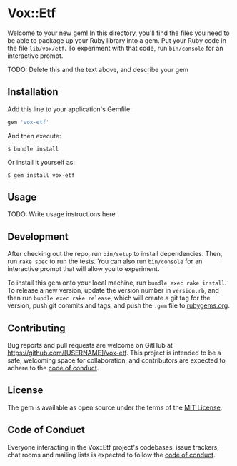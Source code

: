 # Vox::Etf

Welcome to your new gem! In this directory, you'll find the files you need to be able to package up your Ruby library into a gem. Put your Ruby code in the file `lib/vox/etf`. To experiment with that code, run `bin/console` for an interactive prompt.

TODO: Delete this and the text above, and describe your gem

## Installation

Add this line to your application's Gemfile:

```ruby
gem 'vox-etf'
```

And then execute:

    $ bundle install

Or install it yourself as:

    $ gem install vox-etf

## Usage

TODO: Write usage instructions here

## Development

After checking out the repo, run `bin/setup` to install dependencies. Then, run `rake spec` to run the tests. You can also run `bin/console` for an interactive prompt that will allow you to experiment.

To install this gem onto your local machine, run `bundle exec rake install`. To release a new version, update the version number in `version.rb`, and then run `bundle exec rake release`, which will create a git tag for the version, push git commits and tags, and push the `.gem` file to [rubygems.org](https://rubygems.org).

## Contributing

Bug reports and pull requests are welcome on GitHub at https://github.com/[USERNAME]/vox-etf. This project is intended to be a safe, welcoming space for collaboration, and contributors are expected to adhere to the [code of conduct](https://github.com/[USERNAME]/vox-etf/blob/master/CODE_OF_CONDUCT.md).


## License

The gem is available as open source under the terms of the [MIT License](https://opensource.org/licenses/MIT).

## Code of Conduct

Everyone interacting in the Vox::Etf project's codebases, issue trackers, chat rooms and mailing lists is expected to follow the [code of conduct](https://github.com/[USERNAME]/vox-etf/blob/master/CODE_OF_CONDUCT.md).
